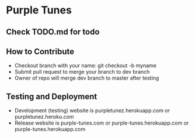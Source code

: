 # Purple Tunes

## Check TODO.md for todo

## How to Contribute
- Checkout branch with your name:  git checkout -b myname
- Submit pull request to merge your branch to dev branch
- Owner of repo will merge dev branch to master after testing

## Testing and Deployment
- Development (testing) website is purpletunez.herokuapp.com or purpletunez.heroku.com
- Release website is purple-tunes.com or purple-tunes.herokuapp.com or purple-tunes.herokuapp.com
